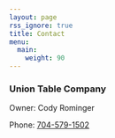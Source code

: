 ```yaml
---
layout: page
rss_ignore: true
title: Contact
menu:
  main:
    weight: 90
---
```



### Union Table Company

Owner: Cody Rominger

Phone: [704-579-1502](tel:704-579-1502)
